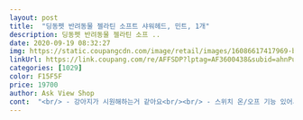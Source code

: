 ```yaml
---
layout: post 
title:  "딩동펫 반려동물 젤라틴 소프트 샤워헤드, 민트, 1개" 
description: 딩동펫 반려동물 젤라틴 소프 ..
date: 2020-09-19 08:32:27 
img: https://static.coupangcdn.com/image/retail/images/16086617417969-bf8a2c66-693f-420a-9754-11cadd3e8ead.jpg 
linkUrl: https://link.coupang.com/re/AFFSDP?lptag=AF3600438&subid=ahnPublicAsk&pageKey=318072600&itemId=1015284788&vendorItemId=5450937009&traceid=V0-113-23d81721acac1885 
categories: [1029] 
color: F15F5F 
price: 19700 
author: Ask View Shop 
cont:  "<br/> - 강아지가 시원해하는거 같아요<br/><br/> - 스위치 온/오프 기능 있어서 강아지 샴푸할때 한 손으로 꺼놓을 수도 있어요.<br/><br/><br/> - 원래 강아지 다리 잡고 샤워기 내려놓고 물틀고 강아지 몸잡고 번거롭게 씻겼는데 한손으로 쓱쓱하고 끝낼 수 있어여 시간단축가능<br/><br/> - 제일 좋은건 가벼운거랑 손잡이가 있어서 미끄럽지가 않은거요.<br/> 확실히 원래 씻길때보다 힘이 안들어요.<br/><br/>.<br/> ★장점<br/>가격도 비싼편도아니고 배송도 빨랐고<br/>강아지가 이중모라 샤워시키기 너무 힘들어서 샤워헤드 구입해봤어요<br/>강아지도 목욕할때 스트레스받지않아서 평소에 목욕시키던것보다<br/>그동안에는 손으로만 했는데 손에 털이 다 엉겨붙어서 애들 피부속까지 거품전달이 잘 안됐거든요ㅎ<br/>너무너무 만족해요!!<br/>더 빨리 목욕시킬수가 있었습니다<br/>딩동펫 샤워헤드 후기!<br/>배송 하루만에 와서 너무 좋구용.<br/> 강아지들 저녁마다 산책시키는데 물티슈로만 쓱쓱 닦기엔 너무 지저분해서 맨날 샤워기로 발이랑 얼굴 세수를 해주는데 생각보다 오래걸려서 고민하다가 사게됬습니다<br/>부속품패깅저희 집 샤워호스에는 그냥 사용하려고 하니 이음새 부분에서 물이 막 흘러넘쳤어요;;; 그래서 검은색과 흰색 번갈아 가며 패깅 끼워 봤는데, 저희 집은 흰색패깅을 끼워야 물새는것도 없이 좋더라구요!<br/>샤워기 바로쓰면 놀랠까봐 마사지하자 이러면서 강아지 샤워기헤드로 쓱쓱 긁어줬더니 앉아서 받고있네요ㅎㅎㅎㅎㅎㅎ멈추면 더 해달라고함<br/>샴프하고 문들러도 거품도 잘나고 죽은 털들이 샤워캡에 걸려나와서  씻기는 맛이 났어요.<br/><br/>속털까지 빨리 젖어서 너무 편하고<br/>수압도 괜찮은편이라 샴푸 씻기는데 불편함도 없었습니다<br/>우선 그립감이 좋아요ㅎ 샤워헤드 잡은채 물을 껐다 켤수 있는 부분도 굉장히 편했어요.<br/><br/>웰시코기 키우는데 얘네들 털은 겉털이 코팅되어 있어서 속털까지 적시는게 힘들었어요.<br/> 그래서 욕조에 물 받아서 담궈서 씻기곤 했어요.<br/><br/>이번에 고민고민 하다가 질러봤는데 왜 더 빨리 안샀나 싶더라구요ㅋ<br/>처음엔 빗질하듯이 샤워기를 사용했는데 그 것보다는 한곳에 샤워을 꽉대고 흔들면서 천천히 움직였더니 금새 털속까지 물에 젖었어요^^ 우와대박<br/> -<br/>한손으로 물을 껐다 켰다 할 수 있어서 더 좋았어요<br/>" 
---
```


